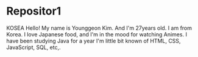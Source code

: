 # Repositor1
KOSEA
Hello!
My name is Younggeon Kim.
And I'm 27years old.
I am from Korea. 
I love Japanese food, and I'm in the mood for watching Animes.
I have been studying Java for a year I'm little bit known of HTML, CSS, JavaScript, SQL, etc,.
